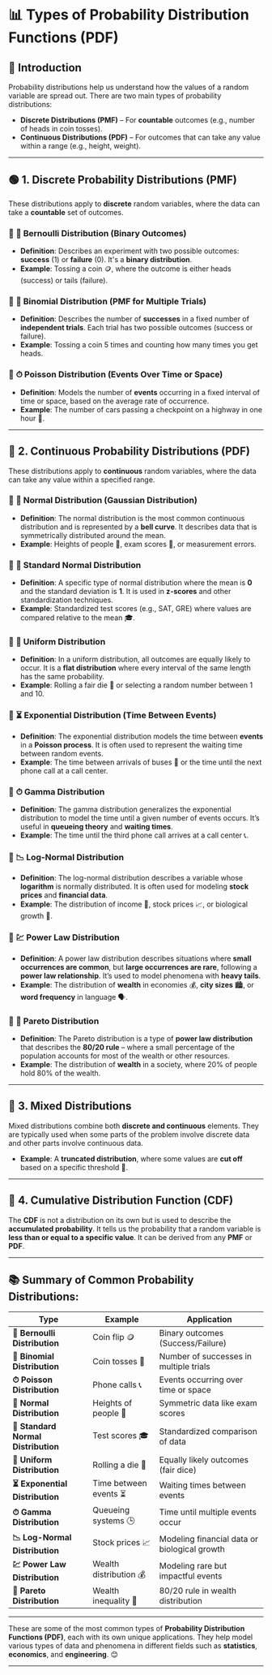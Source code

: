 # 📊 **Types of Probability Distribution Functions (PDF)**

## 🔹 **Introduction**

Probability distributions help us understand how the values of a random variable are spread out. There are two main types of probability distributions:

- **Discrete Distributions (PMF)** – For **countable** outcomes (e.g., number of heads in coin tosses).
- **Continuous Distributions (PDF)** – For outcomes that can take any value within a range (e.g., height, weight).

---

## 🟢 **1. Discrete Probability Distributions (PMF)**

These distributions apply to **discrete** random variables, where the data can take a **countable** set of outcomes.

### 📍 **🔘 Bernoulli Distribution (Binary Outcomes)**

- **Definition**: Describes an experiment with two possible outcomes: **success** (1) or **failure** (0). It's a **binary distribution**.
- **Example**: Tossing a coin 🪙, where the outcome is either heads (success) or tails (failure).

### 📍 **🎲 Binomial Distribution (PMF for Multiple Trials)**

- **Definition**: Describes the number of **successes** in a fixed number of **independent trials**. Each trial has two possible outcomes (success or failure).
- **Example**: Tossing a coin 5 times and counting how many times you get heads.

### 📍 **⏱ Poisson Distribution (Events Over Time or Space)**

- **Definition**: Models the number of **events** occurring in a fixed interval of time or space, based on the average rate of occurrence.
- **Example**: The number of cars passing a checkpoint on a highway in one hour 🚗.

---

## 🔵 **2. Continuous Probability Distributions (PDF)**

These distributions apply to **continuous** random variables, where the data can take any value within a specified range.

### 📍 **🔔 Normal Distribution (Gaussian Distribution)**

- **Definition**: The normal distribution is the most common continuous distribution and is represented by a **bell curve**. It describes data that is symmetrically distributed around the mean.
- **Example**: Heights of people 👤, exam scores 📑, or measurement errors.

### 📍 **📏 Standard Normal Distribution**

- **Definition**: A specific type of normal distribution where the mean is **0** and the standard deviation is **1**. It is used in **z-scores** and other standardization techniques.
- **Example**: Standardized test scores (e.g., SAT, GRE) where values are compared relative to the mean 🎓.

### 📍 **🎲 Uniform Distribution**

- **Definition**: In a uniform distribution, all outcomes are equally likely to occur. It is a **flat distribution** where every interval of the same length has the same probability.
- **Example**: Rolling a fair die 🎲 or selecting a random number between 1 and 10.

### 📍 **⏳ Exponential Distribution (Time Between Events)**

- **Definition**: The exponential distribution models the time between **events** in a **Poisson process**. It is often used to represent the waiting time between random events.
- **Example**: The time between arrivals of buses 🚌 or the time until the next phone call at a call center.

### 📍 **⏱ Gamma Distribution**

- **Definition**: The gamma distribution generalizes the exponential distribution to model the time until a given number of events occurs. It’s useful in **queueing theory** and **waiting times**.
- **Example**: The time until the third phone call arrives at a call center 📞.

### 📍 **📉 Log-Normal Distribution**

- **Definition**: The log-normal distribution describes a variable whose **logarithm** is normally distributed. It is often used for modeling **stock prices** and **financial data**.
- **Example**: The distribution of income 💸, stock prices 📈, or biological growth 🌱.

### 📍 **💹 Power Law Distribution**

- **Definition**: A power law distribution describes situations where **small occurrences are common**, but **large occurrences are rare**, following a **power law relationship**. It’s used to model phenomena with **heavy tails**.
- **Example**: The distribution of **wealth** in economies 💰, **city sizes** 🏙, or **word frequency** in language 🗣.

### 📍 **💸 Pareto Distribution**

- **Definition**: The Pareto distribution is a type of **power law distribution** that describes the **80/20 rule** – where a small percentage of the population accounts for most of the wealth or other resources.
- **Example**: The distribution of **wealth** in a society, where 20% of people hold 80% of the wealth.

---

## 🔶 **3. Mixed Distributions**

Mixed distributions combine both **discrete and continuous** elements. They are typically used when some parts of the problem involve discrete data and other parts involve continuous data.

- **Example**: A **truncated distribution**, where some values are **cut off** based on a specific threshold 🔲.

---

## 🔴 **4. Cumulative Distribution Function (CDF)**

The **CDF** is not a distribution on its own but is used to describe the **accumulated probability**. It tells us the probability that a random variable is **less than or equal to a specific value**. It can be derived from any **PMF** or **PDF**.

---

## 📚 **Summary of Common Probability Distributions:**

| **Type**                            | **Example**            | **Application**                              |
| ----------------------------------- | ---------------------- | -------------------------------------------- |
| **🔘 Bernoulli Distribution**       | Coin flip 🪙           | Binary outcomes (Success/Failure)            |
| **🎲 Binomial Distribution**        | Coin tosses 🎲         | Number of successes in multiple trials       |
| **⏱ Poisson Distribution**          | Phone calls 📞         | Events occurring over time or space          |
| **🔔 Normal Distribution**          | Heights of people 👤   | Symmetric data like exam scores              |
| **📏 Standard Normal Distribution** | Test scores 🎓         | Standardized comparison of data              |
| **🎲 Uniform Distribution**         | Rolling a die 🎲       | Equally likely outcomes (fair dice)          |
| **⏳ Exponential Distribution**     | Time between events ⏳ | Waiting times between events                 |
| **⏱ Gamma Distribution**            | Queueing systems 🕒    | Time until multiple events occur             |
| **📉 Log-Normal Distribution**      | Stock prices 📈        | Modeling financial data or biological growth |
| **💹 Power Law Distribution**       | Wealth distribution 💰 | Modeling rare but impactful events           |
| **💸 Pareto Distribution**          | Wealth inequality 💸   | 80/20 rule in wealth distribution            |

---

These are some of the most common types of **Probability Distribution Functions (PDF)**, each with its own unique applications. They help model various types of data and phenomena in different fields such as **statistics**, **economics**, and **engineering**. 😊

---
